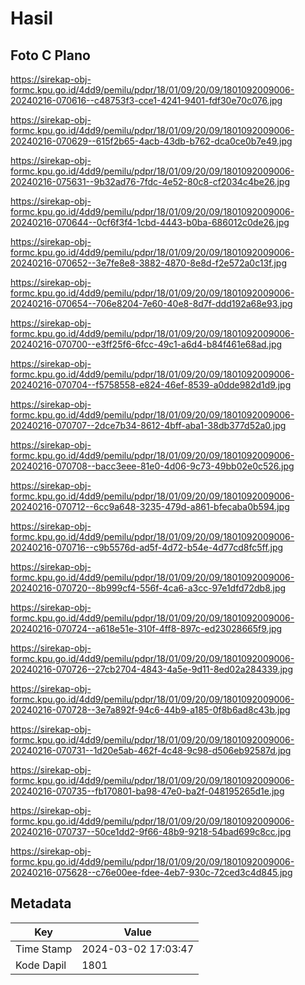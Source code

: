 # Hasil

## Foto C Plano

https://sirekap-obj-formc.kpu.go.id/4dd9/pemilu/pdpr/18/01/09/20/09/1801092009006-20240216-070616--c48753f3-cce1-4241-9401-fdf30e70c076.jpg

https://sirekap-obj-formc.kpu.go.id/4dd9/pemilu/pdpr/18/01/09/20/09/1801092009006-20240216-070629--615f2b65-4acb-43db-b762-dca0ce0b7e49.jpg

https://sirekap-obj-formc.kpu.go.id/4dd9/pemilu/pdpr/18/01/09/20/09/1801092009006-20240216-075631--9b32ad76-7fdc-4e52-80c8-cf2034c4be26.jpg

https://sirekap-obj-formc.kpu.go.id/4dd9/pemilu/pdpr/18/01/09/20/09/1801092009006-20240216-070644--0cf6f3f4-1cbd-4443-b0ba-686012c0de26.jpg

https://sirekap-obj-formc.kpu.go.id/4dd9/pemilu/pdpr/18/01/09/20/09/1801092009006-20240216-070652--3e7fe8e8-3882-4870-8e8d-f2e572a0c13f.jpg

https://sirekap-obj-formc.kpu.go.id/4dd9/pemilu/pdpr/18/01/09/20/09/1801092009006-20240216-070654--706e8204-7e60-40e8-8d7f-ddd192a68e93.jpg

https://sirekap-obj-formc.kpu.go.id/4dd9/pemilu/pdpr/18/01/09/20/09/1801092009006-20240216-070700--e3ff25f6-6fcc-49c1-a6d4-b84f461e68ad.jpg

https://sirekap-obj-formc.kpu.go.id/4dd9/pemilu/pdpr/18/01/09/20/09/1801092009006-20240216-070704--f5758558-e824-46ef-8539-a0dde982d1d9.jpg

https://sirekap-obj-formc.kpu.go.id/4dd9/pemilu/pdpr/18/01/09/20/09/1801092009006-20240216-070707--2dce7b34-8612-4bff-aba1-38db377d52a0.jpg

https://sirekap-obj-formc.kpu.go.id/4dd9/pemilu/pdpr/18/01/09/20/09/1801092009006-20240216-070708--bacc3eee-81e0-4d06-9c73-49bb02e0c526.jpg

https://sirekap-obj-formc.kpu.go.id/4dd9/pemilu/pdpr/18/01/09/20/09/1801092009006-20240216-070712--6cc9a648-3235-479d-a861-bfecaba0b594.jpg

https://sirekap-obj-formc.kpu.go.id/4dd9/pemilu/pdpr/18/01/09/20/09/1801092009006-20240216-070716--c9b5576d-ad5f-4d72-b54e-4d77cd8fc5ff.jpg

https://sirekap-obj-formc.kpu.go.id/4dd9/pemilu/pdpr/18/01/09/20/09/1801092009006-20240216-070720--8b999cf4-556f-4ca6-a3cc-97e1dfd72db8.jpg

https://sirekap-obj-formc.kpu.go.id/4dd9/pemilu/pdpr/18/01/09/20/09/1801092009006-20240216-070724--a618e51e-310f-4ff8-897c-ed23028665f9.jpg

https://sirekap-obj-formc.kpu.go.id/4dd9/pemilu/pdpr/18/01/09/20/09/1801092009006-20240216-070726--27cb2704-4843-4a5e-9d11-8ed02a284339.jpg

https://sirekap-obj-formc.kpu.go.id/4dd9/pemilu/pdpr/18/01/09/20/09/1801092009006-20240216-070728--3e7a892f-94c6-44b9-a185-0f8b6ad8c43b.jpg

https://sirekap-obj-formc.kpu.go.id/4dd9/pemilu/pdpr/18/01/09/20/09/1801092009006-20240216-070731--1d20e5ab-462f-4c48-9c98-d506eb92587d.jpg

https://sirekap-obj-formc.kpu.go.id/4dd9/pemilu/pdpr/18/01/09/20/09/1801092009006-20240216-070735--fb170801-ba98-47e0-ba2f-048195265d1e.jpg

https://sirekap-obj-formc.kpu.go.id/4dd9/pemilu/pdpr/18/01/09/20/09/1801092009006-20240216-070737--50ce1dd2-9f66-48b9-9218-54bad699c8cc.jpg

https://sirekap-obj-formc.kpu.go.id/4dd9/pemilu/pdpr/18/01/09/20/09/1801092009006-20240216-075628--c76e00ee-fdee-4eb7-930c-72ced3c4d845.jpg


## Metadata

| Key        | Value               |
| ---------- | ------------------- |
| Time Stamp | 2024-03-02 17:03:47 |
| Kode Dapil | 1801                |



